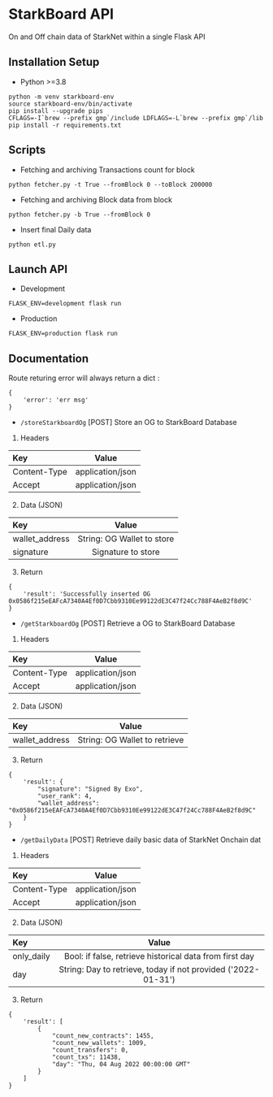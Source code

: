 # StarkBoard API

On and Off chain data of StarkNet within a single Flask API

## Installation Setup

- Python >=3.8


```
python -m venv starkboard-env
source starkboard-env/bin/activate
pip install --upgrade pips
CFLAGS=-I`brew --prefix gmp`/include LDFLAGS=-L`brew --prefix gmp`/lib pip install -r requirements.txt
```

## Scripts

- Fetching and archiving Transactions count for block 
```
python fetcher.py -t True --fromBlock 0 --toBlock 200000
```

- Fetching and archiving Block data from block
```
python fetcher.py -b True --fromBlock 0
```

- Insert final Daily data
```
python etl.py
```



## Launch API

- Development
```
FLASK_ENV=development flask run
```

- Production
```
FLASK_ENV=production flask run
```

## Documentation

Route returing error will always return a dict : 
```
{
    'error': 'err msg'
}
```

- `/storeStarkboardOg` [POST]
Store an OG to StarkBoard Database

1. Headers

| Key  | Value          |
| :--------------- |:---------------:|
| Content-Type  |   application/json      |
| Accept  |   application/json      |

2. Data (JSON)

| Key  | Value          |
| :--------------- |:---------------:|
| wallet_address  |   String: OG Wallet to store     |
| signature  |   Signature to store      |

3. Return

```
{
    'result': 'Successfully inserted OG 0x0586f215eEAFcA7340A4Ef0D7Cbb9310Ee99122dE3C47f24Cc788F4AeB2f8d9C'
}
```


- `/getStarkboardOg` [POST]
Retrieve a OG to StarkBoard Database

1. Headers

| Key  | Value          |
| :--------------- |:---------------:|
| Content-Type  |   application/json      |
| Accept  |   application/json      |

2. Data (JSON)

| Key  | Value          |
| :--------------- |:---------------:|
| wallet_address  |   String: OG Wallet to retrieve     |

3. Return

```
{
    'result': {
        "signature": "Signed By Exo",
        "user_rank": 4,
        "wallet_address": "0x0586f215eEAFcA7340A4Ef0D7Cbb9310Ee99122dE3C47f24Cc788F4AeB2f8d9C"
    }
}
```


- `/getDailyData` [POST]
Retrieve daily basic data of StarkNet Onchain dat

1. Headers

| Key  | Value          |
| :--------------- |:---------------:|
| Content-Type  |   application/json      |
| Accept  |   application/json      |

2. Data (JSON)

| Key  | Value          |
| :--------------- |:---------------:|
| only_daily  |   Bool: if false, retrieve historical data from first day    |
| day  |   String: Day to retrieve, today if not provided ('2022-01-31')    |


3. Return

```
{
    'result': [
        {
            "count_new_contracts": 1455,
            "count_new_wallets": 1009,
            "count_transfers": 0,
            "count_txs": 11438,
            "day": "Thu, 04 Aug 2022 00:00:00 GMT"
        }
    ]
}
```



